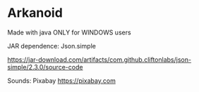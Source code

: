 # Arkanoid
Made with java ONLY for WINDOWS users

JAR dependence: Json.simple

https://jar-download.com/artifacts/com.github.cliftonlabs/json-simple/2.3.0/source-code

Sounds: Pixabay
https://pixabay.com

